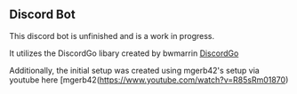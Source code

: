## Discord Bot

This discord bot is unfinished and is a work in progress.

It utilizes the DiscordGo libary created by bwmarrin [DiscordGo](https://github.com/bwmarrin/discordgo)

Additionally, the initial setup was created using mgerb42's setup via youtube here [mgerb42(https://www.youtube.com/watch?v=R85sRm01870)

